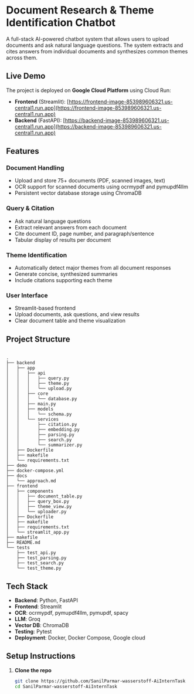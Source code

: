 # Document Research & Theme Identification Chatbot

A full-stack AI-powered chatbot system that allows users to upload documents and ask natural language questions. The system extracts and cites answers from individual documents and synthesizes common themes across them.


## Live Demo

The project is deployed on **Google Cloud Platform** using Cloud Run:

- **Frontend** (Streamlit): [https://frontend-image-853989606321.us-central1.run.app](https://frontend-image-853989606321.us-central1.run.app)  
- **Backend** (FastAPI): [https://backend-image-853989606321.us-central1.run.app](https://backend-image-853989606321.us-central1.run.app)

## Features

### Document Handling
- Upload and store 75+ documents (PDF, scanned images, text)
- OCR support for scanned documents using ocrmypdf and pymupdf4llm
- Persistent vector database storage using ChromaDB

### Query & Citation
- Ask natural language questions
- Extract relevant answers from each document
- Cite document ID, page number, and paragraph/sentence
- Tabular display of results per document

### Theme Identification
- Automatically detect major themes from all document responses
- Generate concise, synthesized summaries
- Include citations supporting each theme

### User Interface
- Streamlit-based frontend
- Upload documents, ask questions, and view results
- Clear document table and theme visualization

## Project Structure
```

.
├── backend
│   ├── app
│   │   ├── api
│   │   │   ├── query.py
│   │   │   ├── theme.py
│   │   │   └── upload.py
│   │   ├── core
│   │   │   └── database.py
│   │   ├── main.py
│   │   ├── models
│   │   │   └── schema.py
│   │   └── services
│   │       ├── citation.py
│   │       ├── embedding.py
│   │       ├── parsing.py
│   │       ├── search.py
│   │       └── summarizer.py
│   ├── Dockerfile
│   ├── makefile
│   └── requirements.txt
├── demo
├── docker-compose.yml
├── docs
│   └── approach.md
├── frontend
│   ├── components
│   │   ├── document_table.py
│   │   ├── query_box.py
│   │   ├── theme_view.py
│   │   └── uploader.py
│   ├── Dockerfile
│   ├── makefile
│   ├── requirements.txt
│   └── streamlit_app.py
├── makefile
├── README.md
└── tests
    ├── test_api.py
    ├── test_parsing.py
    ├── test_search.py
    └── test_theme.py

```

## Tech Stack

- **Backend**: Python, FastAPI  
- **Frontend**: Streamlit  
- **OCR**: ocrmypdf, pymupdf4llm, pymupdf, spacy
- **LLM**: Groq  
- **Vector DB**: ChromaDB  
- **Testing**: Pytest  
- **Deployment**: Docker, Docker Compose, Google cloud

## Setup Instructions

1. **Clone the repo**
   ```bash
   git clone https://github.com/SanilParmar-wasserstoff-AiInternTask
   cd SanilParmar-wasserstoff-AiInternTask
